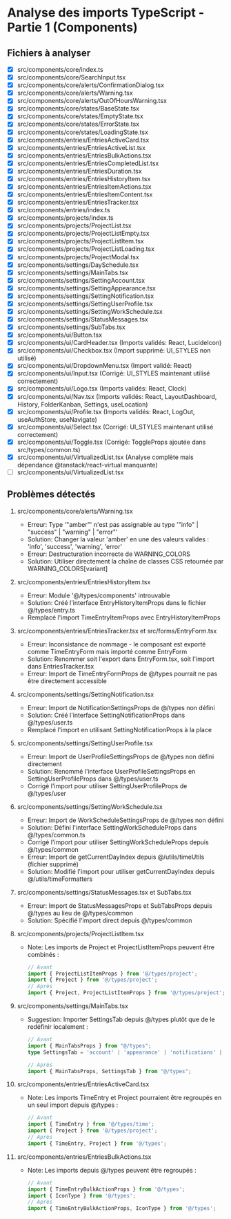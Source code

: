 # Analyse des imports TypeScript - Partie 1 (Components)

## Fichiers à analyser
- [x] src/components/core/index.ts
- [x] src/components/core/SearchInput.tsx
- [x] src/components/core/alerts/ConfirmationDialog.tsx
- [x] src/components/core/alerts/Warning.tsx
- [x] src/components/core/alerts/OutOfHoursWarning.tsx
- [x] src/components/core/states/BaseState.tsx
- [x] src/components/core/states/EmptyState.tsx
- [x] src/components/core/states/ErrorState.tsx
- [x] src/components/core/states/LoadingState.tsx
- [x] src/components/entries/EntriesActiveCard.tsx
- [x] src/components/entries/EntriesActiveList.tsx
- [x] src/components/entries/EntriesBulkActions.tsx
- [x] src/components/entries/EntriesCompletedList.tsx
- [x] src/components/entries/EntriesDuration.tsx
- [x] src/components/entries/EntriesHistoryItem.tsx
- [x] src/components/entries/EntriesItemActions.tsx
- [x] src/components/entries/EntriesItemContent.tsx
- [x] src/components/entries/EntriesTracker.tsx
- [x] src/components/entries/index.ts
- [x] src/components/projects/index.ts
- [x] src/components/projects/ProjectList.tsx
- [x] src/components/projects/ProjectListEmpty.tsx
- [x] src/components/projects/ProjectListItem.tsx
- [x] src/components/projects/ProjectListLoading.tsx
- [x] src/components/projects/ProjectModal.tsx
- [x] src/components/settings/DaySchedule.tsx
- [x] src/components/settings/MainTabs.tsx
- [x] src/components/settings/SettingAccount.tsx
- [x] src/components/settings/SettingAppearance.tsx
- [x] src/components/settings/SettingNotification.tsx
- [x] src/components/settings/SettingUserProfile.tsx
- [x] src/components/settings/SettingWorkSchedule.tsx
- [x] src/components/settings/StatusMessages.tsx
- [x] src/components/settings/SubTabs.tsx
- [x] src/components/ui/Button.tsx
- [x] src/components/ui/CardHeader.tsx (Imports validés: React, LucideIcon)
- [x] src/components/ui/Checkbox.tsx (Import supprimé: UI_STYLES non utilisé)
- [x] src/components/ui/DropdownMenu.tsx (Import validé: React)
- [x] src/components/ui/Input.tsx (Corrigé: UI_STYLES maintenant utilisé correctement)
- [x] src/components/ui/Logo.tsx (Imports validés: React, Clock)
- [x] src/components/ui/Nav.tsx (Imports validés: React, LayoutDashboard, History, FolderKanban, Settings, useLocation)
- [x] src/components/ui/Profile.tsx (Imports validés: React, LogOut, useAuthStore, useNavigate)
- [x] src/components/ui/Select.tsx (Corrigé: UI_STYLES maintenant utilisé correctement)
- [x] src/components/ui/Toggle.tsx (Corrigé: ToggleProps ajoutée dans src/types/common.ts)
- [x] src/components/ui/VirtualizedList.tsx (Analyse complète mais dépendance @tanstack/react-virtual manquante)
- [ ] src/components/ui/VirtualizedList.tsx

## Problèmes détectés
1. src/components/core/alerts/Warning.tsx
   - Erreur: Type '"amber"' n'est pas assignable au type '"info" | "success" | "warning" | "error"'
   - Solution: Changer la valeur 'amber' en une des valeurs valides : 'info', 'success', 'warning', 'error'
   - Erreur: Destructuration incorrecte de WARNING_COLORS
   - Solution: Utiliser directement la chaîne de classes CSS retournée par WARNING_COLORS[variant]

2. src/components/entries/EntriesHistoryItem.tsx
   - Erreur: Module '@/types/components' introuvable
   - Solution: Créé l'interface EntryHistoryItemProps dans le fichier @/types/entry.ts
   - Remplacé l'import TimeEntryItemProps avec EntryHistoryItemProps

3. src/components/entries/EntriesTracker.tsx et src/forms/EntryForm.tsx
   - Erreur: Inconsistance de nommage - le composant est exporté comme TimeEntryForm mais importé comme EntryForm
   - Solution: Renommer soit l'export dans EntryForm.tsx, soit l'import dans EntriesTracker.tsx
   - Erreur: Import de TimeEntryFormProps de @/types pourrait ne pas être directement accessible

4. src/components/settings/SettingNotification.tsx
   - Erreur: Import de NotificationSettingsProps de @/types non défini 
   - Solution: Créé l'interface SettingNotificationProps dans @/types/user.ts
   - Remplacé l'import en utilisant SettingNotificationProps à la place

5. src/components/settings/SettingUserProfile.tsx
   - Erreur: Import de UserProfileSettingsProps de @/types non défini directement
   - Solution: Renommé l'interface UserProfileSettingsProps en SettingUserProfileProps dans @/types/user.ts
   - Corrigé l'import pour utiliser SettingUserProfileProps de @/types/user

6. src/components/settings/SettingWorkSchedule.tsx
   - Erreur: Import de WorkScheduleSettingsProps de @/types non défini
   - Solution: Défini l'interface SettingWorkScheduleProps dans @/types/common.ts
   - Corrigé l'import pour utiliser SettingWorkScheduleProps depuis @/types/common
   - Erreur: Import de getCurrentDayIndex depuis @/utils/timeUtils (fichier supprimé)
   - Solution: Modifié l'import pour utiliser getCurrentDayIndex depuis @/utils/timeFormatters

7. src/components/settings/StatusMessages.tsx et SubTabs.tsx
   - Erreur: Import de StatusMessagesProps et SubTabsProps depuis @/types au lieu de @/types/common
   - Solution: Spécifié l'import direct depuis @/types/common

3. src/components/projects/ProjectListItem.tsx
   - Note: Les imports de Project et ProjectListItemProps peuvent être combinés :
     ```typescript
     // Avant
     import { ProjectListItemProps } from '@/types/project';
     import { Project } from '@/types/project';
     // Après
     import { Project, ProjectListItemProps } from '@/types/project';
     ```

4. src/components/settings/MainTabs.tsx
   - Suggestion: Importer SettingsTab depuis @/types plutôt que de le redéfinir localement :
     ```typescript
     // Avant
     import { MainTabsProps } from "@/types";
     type SettingsTab = 'account' | 'appearance' | 'notifications' | 'user-preferences';
     
     // Après
     import { MainTabsProps, SettingsTab } from "@/types";
     ```

5. src/components/entries/EntriesActiveCard.tsx
   - Note: Les imports TimeEntry et Project pourraient être regroupés en un seul import depuis @/types :
     ```typescript
     // Avant
     import { TimeEntry } from '@/types/time';
     import { Project } from '@/types/project';
     // Après
     import { TimeEntry, Project } from '@/types';
     ```

6. src/components/entries/EntriesBulkActions.tsx
   - Note: Les imports depuis @/types peuvent être regroupés :
     ```typescript
     // Avant
     import { TimeEntryBulkActionProps } from '@/types';
     import { IconType } from '@/types';
     // Après
     import { TimeEntryBulkActionProps, IconType } from '@/types';